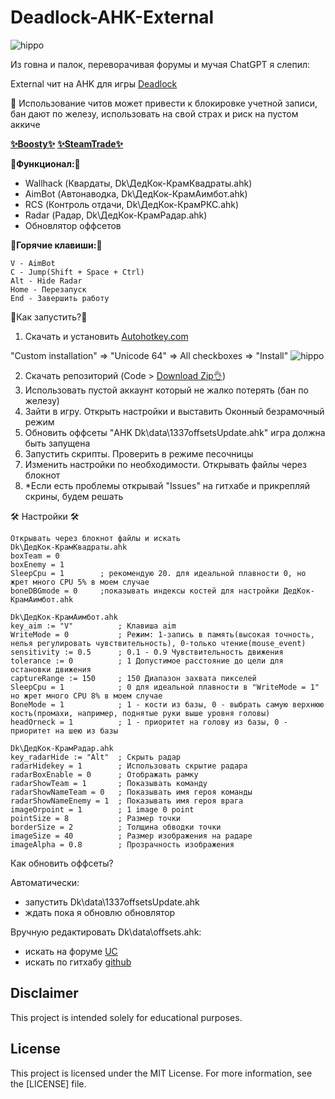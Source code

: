 # Deadlock-AHK-External

![hippo](https://i.imgur.com/JtLVIKz.jpeg)

Из говна и палок, переворачивая форумы и мучая ChatGPT я слепил:

External чит на AHK для игры [Deadlock](https://store.steampowered.com/app/1422450/Deadlock/)

🙏 Использование читов может привести к блокировке учетной записи, бан дают по железу, использовать на свой страх и риск на пустом аккиче

[__✨Boosty✨__](https://boosty.to/kramar1337)
[__✨SteamTrade✨__](https://steamcommunity.com/tradeoffer/new/?partner=176456946&token=QbYR9jmE)

__🚀Функционал:🚀__

- Wallhack (Квардаты, Dk\ДедКок-КрамКвадраты.ahk)
- AimBot (Автонаводка, Dk\ДедКок-КрамАимбот.ahk)
- RCS (Контроль отдачи, Dk\ДедКок-КрамРКС.ahk)
- Radar (Радар, Dk\ДедКок-КрамРадар.ahk)
- Обновлятор оффсетов

:musical_keyboard:__Горячие клавиши:__:musical_keyboard:
```
V - AimBot
C - Jump(Shift + Space + Ctrl)
Alt - Hide Radar
Home - Перезапуск
End - Завершить работу
```

:memo:Как запустить?:memo:

1. Скачать и установить [Autohotkey.com](https://www.autohotkey.com/download/ahk-install.exe)

"Custom installation" => "Unicode 64" => All checkboxes => "Install"
![hippo](https://media.giphy.com/media/LerrohpjasApOHH9G1/giphy.gif)

2. Скачать репозиторий (Code > [Download Zip👌](https://github.com/Kramar1337/Deadlock-AHK-External/archive/main.zip))
3. Использовать пустой аккаунт который не жалко потерять (бан по железу)
4. Зайти в игру. Открыть настройки и выставить Оконный безрамочный режим
5. Обновить оффсеты "AHK Dk\data\1337offsetsUpdate.ahk" игра должна быть запущена
6. Запустить скрипты. Проверить в режиме песочницы
7. Изменить настройки по необходимости. Открывать файлы через блокнот
8. *Если есть проблемы открывай "Issues" на гитхабе и прикрепляй скрины, будем решать

🛠️ Настройки 🛠️ 
```
Открывать через блокнот файлы и искать
Dk\ДедКок-КрамКвадраты.ahk
boxTeam = 0
boxEnemy = 1
SleepCpu = 1 		; рекомендую 20. для идеальной плавности 0, но жрет много CPU 5% в моем случае
boneDBGmode = 0 	;показывать индексы костей для настройки ДедКок-КрамАимбот.ahk

Dk\ДедКок-КрамАимбот.ahk
key_aim := "V"  		; Клавиша aim
WriteMode = 0 			; Режим: 1-запись в память(высокая точность, нелья регулировать чувствительность), 0-только чтение(mouse_event)
sensitivity := 0.5  	; 0.1 - 0.9	Чувствительность движения
tolerance := 0       	; 1 Допустимое расстояние до цели для остановки движения
captureRange := 150  	; 150 Диапазон захвата пикселей
SleepCpu = 1 			; 0 для идеальной плавности в "WriteMode = 1" но жрет много CPU 8% в моем случае
BoneMode = 1 			; 1 - кости из базы, 0 - выбрать самую верхнюю кость(промахи, например, поднятые руки выше уровня головы)
headOrneck = 1 			; 1 - приоритет на голову из базы, 0 - приоритет на шею из базы

Dk\ДедКок-КрамРадар.ahk
key_radarHide := "Alt" 	; Скрыть радар
radarHidekey = 1 		; Использовать скрытие радара
radarBoxEnable = 0 		; Отображать рамку
radarShowTeam = 1 		; Показывать команду
radarShowNameTeam = 0	; Показывать имя героя команды
radarShowNameEnemy = 1	; Показывать имя героя врага
imageOrpoint = 1 		; 1 image 0 point
pointSize = 8 			; Размер точки
borderSize = 2 			; Толщина обводки точки
imageSize = 40 			; Размер изображения на радаре
imageAlpha = 0.8		; Прозрачность изображения
```
Как обновить оффсеты?

Автоматически:
- запустить Dk\data\1337offsetsUpdate.ahk
- ждать пока я обновлю обновлятор

Вручную редактировать Dk\data\offsets.ahk:
- искать на форуме [UC](https://www.unknowncheats.me/forum/deadlock/639185-deadlock-reversal-structs-offsets.html)
- искать по гитхабу [github](https://github.com/Loara228/deadlock-esp/blob/master/deadlock/Offsets.cs)


## Disclaimer 
This project is intended solely for educational purposes. 

## License

This project is licensed under the MIT License. For more information, see the [LICENSE] file.
